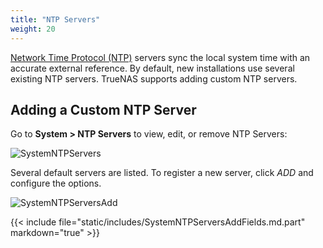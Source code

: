 ```yaml
---
title: "NTP Servers"
weight: 20
---
```


[Network Time Protocol (NTP)](https://datatracker.ietf.org/wg/ntp/about/) servers sync the local system time with an accurate external reference.
By default, new installations use several existing NTP servers.
TrueNAS supports adding custom NTP servers.

## Adding a Custom NTP Server

Go to **System > NTP Servers** to view, edit, or remove NTP Servers:

![SystemNTPServers](/images/CORE/12.0/SystemNTPServers.png "Default NTP Servers")

Several default servers are listed.
To register a new server, click *ADD* and configure the options.

![SystemNTPServersAdd](/images/CORE/12.0/SystemNTPServersAdd.png "Adding a new NTP Server")

{{< include file="static/includes/SystemNTPServersAddFields.md.part" markdown="true" >}}

